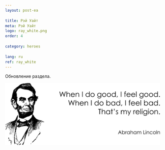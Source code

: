 ```yaml
---
layout: post-ea

title: Рэй Уайт
meta: Рэй Уайт
logo: ray_white.png
order: 4

category: heroes

lang: ru
ref: ray_white
---
```


Обновление раздела.

<a data-fancybox="gallery" href="/img/programming/Lincoln.png"><img src="/img/programming/Lincoln.png" alt=""></a>
